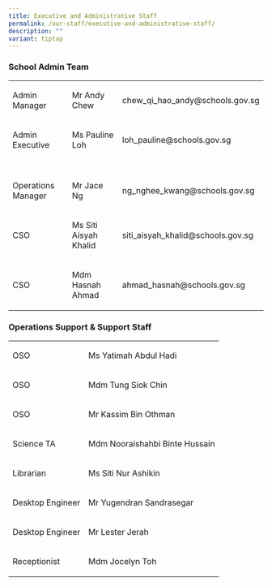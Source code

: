 ```yaml
---
title: Executive and Administrative Staff
permalink: /our-staff/executive-and-administrative-staff/
description: ""
variant: tiptap
---
```

<h3>School Admin Team</h3>
<table style="minWidth: 75px">
<colgroup>
<col>
<col>
<col>
</colgroup>
<tbody>
<tr>
<td rowspan="1" colspan="1">
<p>Admin Manager</p>
</td>
<td rowspan="1" colspan="1">
<p>Mr Andy Chew</p>
</td>
<td rowspan="1" colspan="1">
<p><a rel="noopener noreferrer nofollow" target="_blank">chew_qi_hao_andy@schools.gov.sg</a>
</p>
</td>
</tr>
<tr>
<td rowspan="1" colspan="1">
<p>Admin Executive</p>
</td>
<td rowspan="1" colspan="1">
<p>Ms Pauline Loh</p>
</td>
<td rowspan="1" colspan="1">
<p><a rel="noopener noreferrer nofollow" target="_blank">loh_pauline@schools.gov.sg</a>
</p>
</td>
</tr>
<tr>
<td rowspan="1" colspan="1">
<p></p>
</td>
<td rowspan="1" colspan="1">
<p></p>
</td>
<td rowspan="1" colspan="1">
<p></p>
</td>
</tr>
<tr>
<td rowspan="1" colspan="1">
<p>Operations Manager</p>
</td>
<td rowspan="1" colspan="1">
<p>Mr Jace Ng</p>
</td>
<td rowspan="1" colspan="1">
<p><a rel="noopener noreferrer nofollow" target="_blank">ng_nghee_kwang@schools.gov.sg</a>
</p>
</td>
</tr>
<tr>
<td rowspan="1" colspan="1">
<p>CSO</p>
</td>
<td rowspan="1" colspan="1">
<p>Ms Siti Aisyah Khalid</p>
</td>
<td rowspan="1" colspan="1">
<p><a rel="noopener noreferrer nofollow" target="_blank">siti_aisyah_khalid@schools.gov.sg</a>
</p>
</td>
</tr>
<tr>
<td rowspan="1" colspan="1">
<p>CSO&nbsp;</p>
</td>
<td rowspan="1" colspan="1">
<p>Mdm Hasnah Ahmad</p>
</td>
<td rowspan="1" colspan="1">
<p><a rel="noopener noreferrer nofollow" target="_blank">ahmad_hasnah@schools.gov.sg</a>
</p>
</td>
</tr>
</tbody>
</table>
<h3>Operations Support &amp; Support Staff</h3>
<table style="minWidth: 50px">
<colgroup>
<col>
<col>
</colgroup>
<tbody>
<tr>
<td rowspan="1" colspan="1">
<p>OSO</p>
</td>
<td rowspan="1" colspan="1">
<p>Ms Yatimah Abdul Hadi</p>
</td>
</tr>
<tr>
<td rowspan="1" colspan="1">
<p>OSO&nbsp;</p>
</td>
<td rowspan="1" colspan="1">
<p>Mdm Tung Siok Chin</p>
</td>
</tr>
<tr>
<td rowspan="1" colspan="1">
<p>OSO</p>
</td>
<td rowspan="1" colspan="1">
<p>Mr Kassim Bin Othman</p>
</td>
</tr>
<tr>
<td rowspan="1" colspan="1">
<p>Science TA</p>
</td>
<td rowspan="1" colspan="1">
<p>Mdm Nooraishahbi Binte Hussain</p>
</td>
</tr>
<tr>
<td rowspan="1" colspan="1">
<p>Librarian</p>
</td>
<td rowspan="1" colspan="1">
<p>Ms Siti Nur Ashikin</p>
</td>
</tr>
<tr>
<td rowspan="1" colspan="1">
<p>Desktop Engineer</p>
</td>
<td rowspan="1" colspan="1">
<p>Mr Yugendran Sandrasegar</p>
</td>
</tr>
<tr>
<td rowspan="1" colspan="1">
<p>Desktop Engineer</p>
</td>
<td rowspan="1" colspan="1">
<p>Mr Lester Jerah</p>
</td>
</tr>
<tr>
<td rowspan="1" colspan="1">
<p>Receptionist</p>
</td>
<td rowspan="1" colspan="1">
<p>Mdm Jocelyn Toh</p>
</td>
</tr>
</tbody>
</table>
<p></p>
